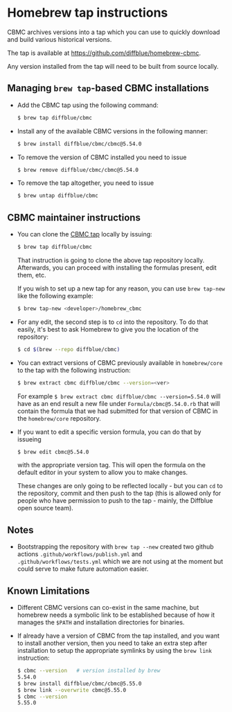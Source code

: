 # Homebrew tap instructions

CBMC archives versions into a tap which you can use to quickly download and
build various historical versions.

The tap is available at https://github.com/diffblue/homebrew-cbmc.

Any version installed from the tap will need to be built from source locally.

## Managing `brew tap`-based CBMC installations

* Add the CBMC tap using the following command:

  ```sh
  $ brew tap diffblue/cbmc
  ```

* Install any of the available CBMC versions in the following manner:

  ```sh
  $ brew install diffblue/cbmc/cbmc@5.54.0
  ```

* To remove the version of CBMC installed you need to issue

  ```sh
  $ brew remove diffblue/cbmc/cbmc@5.54.0
  ```

* To remove the tap altogether, you need to issue

  ```sh
  $ brew untap diffblue/cbmc
  ```

## CBMC maintainer instructions

* You can clone the [CBMC tap](https://github.com/diffblue/homebrew-cbmc)
  locally by issuing:

  ```sh
  $ brew tap diffblue/cbmc
  ```

  That instruction is going to clone the above tap repository locally.
  Afterwards, you can proceed with installing the formulas present,
  edit them, etc.

  If you wish to set up a new tap for any reason, you can
  use `brew tap-new` like the following example:

  ```sh
  $ brew tap-new <developer>/homebrew_cbmc
  ```

* For any edit, the second step is to `cd` into the repository.
  To do that easily, it's best to ask Homebrew to give you the
  location of the repository:

  ```sh
  $ cd $(brew --repo diffblue/cbmc)
  ```

* You can extract versions of CBMC previously available in `homebrew/core`
  to the tap with the following instruction:

  ```sh
  $ brew extract cbmc diffblue/cbmc --version=<ver>
  ```

  For example `$ brew extract cbmc diffblue/cbmc --version=5.54.0` will
  have as an end result a new file under `Formula/cbmc@5.54.0.rb` that will
  contain the formula that we had submitted for that version of CBMC in the
  `homebrew/core` repository.

* If you want to edit a specific version formula, you can do that by issueing

  ```sh
  $ brew edit cbmc@5.54.0
  ```

  with the appropriate version tag. This will open the formula on the default
  editor in your system to allow you to make changes.

  These changes are only going to be reflected locally - but you can `cd` to the
  repository, commit and then push to the tap (this is allowed only for people
  who have permission to push to the tap - mainly, the Diffblue open source team).

## Notes

* Bootstrapping the repository with `brew tap --new` created two github actions
  `.github/workflows/publish.yml` and `.github/workflows/tests.yml` which we are
  not using at the moment but could serve to make future automation easier.

## Known Limitations

* Different CBMC versions can co-exist in the same machine, but homebrew needs
  a symbolic link to be established because of how it manages the `$PATH` and
  installation directories for binaries.
* If already have a version of CBMC from the tap installed, and you want to
  install another version, then you need to take an extra step after installation
  to setup the appropriate symlinks by using the `brew link` instruction:

  ```sh
  $ cbmc --version   # version installed by brew
  5.54.0
  $ brew install diffblue/cbmc/cbmc@5.55.0
  $ brew link --overwrite cbmc@5.55.0
  $ cbmc --version
  5.55.0
  ```
